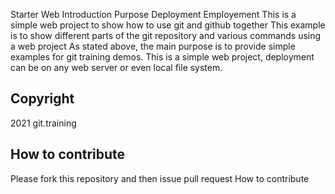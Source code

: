   Starter Web
  Introduction
  Purpose
  Deployment
  Employement
  This is a simple web project to show how to use git and github together
  This example is to show different parts of the git repository and various commands using a web project
  As stated above, the main purpose is to provide simple examples for git training demos.
  This is a simple web project, deployment can be on any web server or even local file system.
  ## Copyright 
  2021 git.training
  ## How to contribute
  Please fork this repository and then issue pull request
  How to contribute